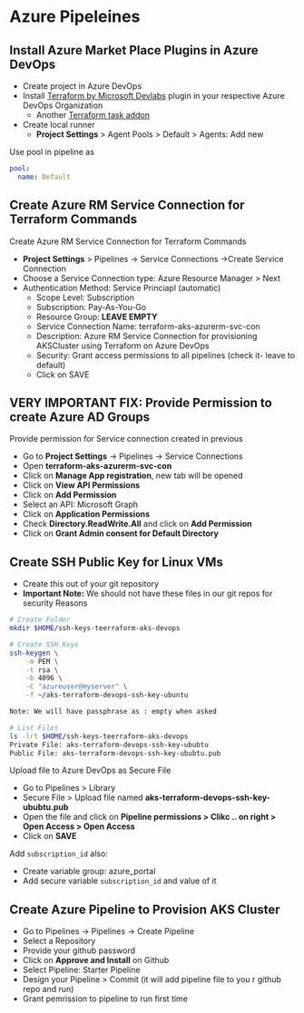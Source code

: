 # Azure Pipeleines

## Install Azure Market Place Plugins in Azure DevOps

- Create project in Azure DevOps
- Install [Terraform by Microsoft Devlabs](https://marketplace.visualstudio.com/items?itemName=ms-devlabs.custom-terraform-tasks) plugin in your respective Azure DevOps Organization
  - Another [Terraform task addon](https://marketplace.visualstudio.com/items?itemName=JasonBJohnson.azure-pipelines-tasks-terraform)
- Create local runner
  - **Project Settings** > Agent Pools > Default > Agents: Add new

Use pool in pipeline as

```yaml
pool:
  name: Default
```

## Create Azure RM Service Connection for Terraform Commands

Create Azure RM Service Connection for Terraform Commands

- **Project Settings** >  Pipelines -> Service Connections ->Create Service Connection
- Choose a Service Connection type: Azure Resource Manager > Next
- Authentication Method: Service Princiapl (automatic)
  - Scope Level: Subscription
  - Subscription: Pay-As-You-Go
  - Resource Group: **LEAVE EMPTY**
  - Service Connection Name: terraform-aks-azurerm-svc-con
  - Description: Azure RM Service Connection for provisioning AKSCluster using Terraform on Azure DevOps
  - Security: Grant access permissions to all pipelines (check it- leave to default)
  - Click on SAVE

## VERY IMPORTANT FIX: Provide Permission to create Azure AD Groups

Provide permission for Service connection created in previous

- Go to **Project Settings** -> Pipelines -> Service Connections
- Open **terraform-aks-azurerm-svc-con**
- Click on **Manage App registration**, new tab will be opened
- Click on **View API Permissions**
- Click on **Add Permission**
- Select an API: Microsoft Graph
- Click on **Application Permissions**
- Check **Directory.ReadWrite.All** and click on **Add Permission**
- Click on **Grant Admin consent for Default Directory**

## Create SSH Public Key for Linux VMs

- Create this out of your git repository
- **Important Note:**  We should not have these files in our git repos for security Reasons

```bash
# Create Folder
mkdir $HOME/ssh-keys-teerraform-aks-devops

# Create SSH Keys
ssh-keygen \
    -m PEM \
    -t rsa \
    -b 4096 \
    -C "azureuser@myserver" \
    -f ~/aks-terraform-devops-ssh-key-ubuntu

Note: We will have passphrase as : empty when asked

# List Files
ls -lrt $HOME/ssh-keys-teerraform-aks-devops
Private File: aks-terraform-devops-ssh-key-ububtu
Public File: aks-terraform-devops-ssh-key-ububtu.pub
```

Upload file to Azure DevOps as Secure File

- Go to Pipelines > Library
- Secure File > Upload file named **aks-terraform-devops-ssh-key-ububtu.pub**
- Open the file and click on **Pipeline permissions > Clikc .. on right > Open Access > Open Access**
- Click on **SAVE**

Add `subscription_id` also:

- Create variable group: azure_portal
- Add secure variable `subscription_id` and value of it

## Create Azure Pipeline to Provision AKS Cluster

- Go to Pipelines -> Pipelines -> Create Pipeline
- Select a Repository
- Provide your github password
- Click on **Approve and Install** on Github
- Select Pipeline: Starter Pipeline
- Design your Pipeline > Commit (it will add pipeline file to you r github repo and run)
- Grant pemrission to pipeline to run first time
